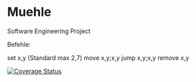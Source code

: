 # Muehle
Software Engineering Project

Befehle:

set x,y (Standard max 2,7)
move x,y;x,y
jump x,y;x,y
remove x,y


[![Coverage Status](https://coveralls.io/repos/github/Ciiilas/Muehle/badge.svg?branch=main)](https://coveralls.io/github/Ciiilas/Muehle?branch=main)
